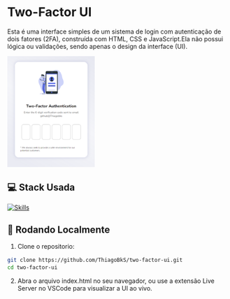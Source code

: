 
# Two-Factor UI

Esta é uma interface simples de um sistema de login com autenticação de dois fatores (2FA), construída com HTML, CSS e JavaScript.Ela não possui lógica ou validações, sendo apenas o design da interface (UI).

<img src="./preview.png" width="200" />

## 💻 Stack Usada

[![Skills](https://skillicons.dev/icons?i=html,css,javascript&theme=light)](https://skillicons.dev)

## 🚀 Rodando Localmente 

1. Clone o repositorio:

```bash
git clone https://github.com/ThiagoBkS/two-factor-ui.git
cd two-factor-ui
```

2. Abra o arquivo index.html no seu navegador, ou use a extensão Live Server no VSCode para visualizar a UI ao vivo.
